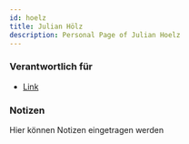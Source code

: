 ```yaml
---
id: hoelz
title: Julian Hölz
description: Personal Page of Julian Hoelz
---
```


### Verantwortlich für

- [Link]()

### Notizen
Hier können Notizen eingetragen werden